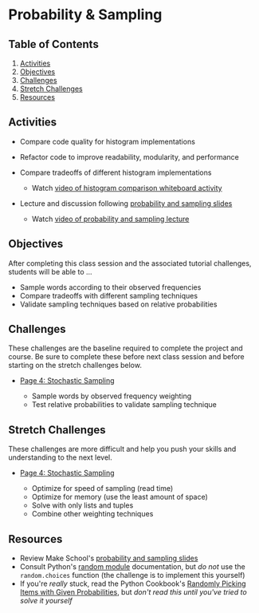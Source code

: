 # Probability & Sampling

## Table of Contents <!-- omit in toc -->

1. [Activities](#activities)
1. [Objectives](#objectives)
1. [Challenges](#challenges)
1. [Stretch Challenges](#stretch-challenges)
1. [Resources](#resources)

## Activities

- Compare code quality for histogram implementations
- Refactor code to improve readability, modularity, and performance
- Compare tradeoffs of different histogram implementations

  - Watch [video of histogram comparison whiteboard activity]

- Lecture and discussion following [probability and sampling slides]

  - Watch [video of probability and sampling lecture]

## Objectives

After completing this class session and the associated tutorial challenges, students will be able to ...

- Sample words according to their observed frequencies
- Compare tradeoffs with different sampling techniques
- Validate sampling techniques based on relative probabilities

## Challenges

These challenges are the baseline required to complete the project and course. Be sure to complete these before next class session and before starting on the stretch challenges below.

- [Page 4: Stochastic Sampling]

  - Sample words by observed frequency weighting
  - Test relative probabilities to validate sampling technique

## Stretch Challenges

These challenges are more difficult and help you push your skills and understanding to the next level.

- [Page 4: Stochastic Sampling]

  - Optimize for speed of sampling (read time)
  - Optimize for memory (use the least amount of space)
  - Solve with only lists and tuples
  - Combine other weighting techniques

## Resources

- Review Make School's [probability and sampling slides]
- Consult Python's [random module] documentation, but _do not_ use the `random.choices` function (the challenge is to implement this yourself)
- If you're _really_ stuck, read the Python Cookbook's [Randomly Picking Items with Given Probabilities], but _don't read this until you've tried to solve it yourself_

[page 4: stochastic sampling]: https://bit.ly/tutorial-tweet-generator
[probability and sampling slides]: https://github.com/tech-at-du/CS-1.2-Intro-Data-Structures/blob/master/Slides/Probability.pdf
[random module]: https://docs.python.org/3/library/random.html
[randomly picking items with given probabilities]: https://www.safaribooksonline.com/library/view/python-cookbook-2nd/0596007973/ch04s22.html
[video of histogram comparison whiteboard activity]: https://www.youtube.com/watch?v=w0F7gZbSoHg
[video of probability and sampling lecture]: https://www.youtube.com/watch?v=-fq36v2KjR8
